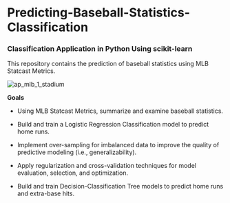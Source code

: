 # Predicting-Baseball-Statistics-Classification
### Classification Application in Python Using scikit-learn

This repository contains the prediction of baseball statistics using MLB Statcast Metrics.

![ap_mlb_1_stadium](https://user-images.githubusercontent.com/41403941/56247467-aea64980-6059-11e9-9308-f35c5d5ea3d9.jpg)

**Goals**

- Using MLB Statcast Metrics, summarize and examine baseball statistics.

- Build and train a Logistic Regression Classification model to predict home runs.
- Implement over-sampling for imbalanced data to improve the quality of predictive modeling (i.e., generalizability).
- Apply regularization and cross-validation techniques for model evaluation, selection, and optimization.

- Build and train Decision-Classification Tree models to predict home runs and extra-base hits.
